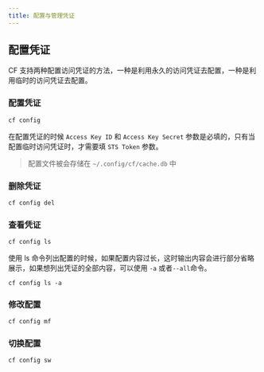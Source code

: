 ```yaml
---
title: 配置与管理凭证
---
```


## 配置凭证

CF 支持两种配置访问凭证的方法，一种是利用永久的访问凭证去配置，一种是利用临时的访问凭证去配置。

### 配置凭证

```bash
cf config
```

在配置凭证的时候 `Access Key ID` 和 `Access Key Secret` 参数是必填的，只有当配置临时访问凭证时，才需要填 `STS Token` 参数。

> 配置文件被会存储在 `~/.config/cf/cache.db` 中

### 删除凭证

```bash
cf config del 
```

### 查看凭证

```bash
cf config ls
```

使用 ls 命令列出配置的时候，如果配置内容过长，这时输出内容会进行部分省略展示，如果想列出凭证的全部内容，可以使用 `-a` 或者`--all`命令。

```
cf config ls -a
```

### 修改配置

```bash
cf config mf
```

### 切换配置

```bash
cf config sw
```

<Vssue />

<script>
export default {
    mounted () {
      this.$page.lastUpdated = "2022年9月7日"
    }
  }
</script>
